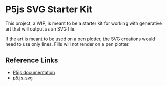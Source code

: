 # P5js SVG Starter Kit

This project, a WIP, is meant to be a starter kit for working with generative art that will output as an SVG file.

If the art is meant to be used on a pen plotter, the SVG creations would need to use only lines. Fills will not render on a pen plotter.


## Reference Links

* [P5js documentation](https://p5js.org/reference/)
* [p5.js-svg](https://github.com/zenozeng/p5.js-svg)
